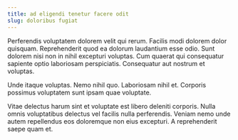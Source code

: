 ```yaml
---
title: ad eligendi tenetur facere odit
slug: doloribus fugiat
---
```


Perferendis voluptatem dolorem velit qui rerum. Facilis modi dolorem dolor quisquam. Reprehenderit quod ea dolorum laudantium esse odio. Sunt dolorem nisi non in nihil excepturi voluptas. Cum quaerat qui consequatur sapiente optio laboriosam perspiciatis. Consequatur aut nostrum et voluptas.

Unde itaque voluptas. Nemo nihil quo. Laboriosam nihil et. Corporis possimus voluptatem sunt ipsam quae voluptate.

Vitae delectus harum sint et voluptate est libero deleniti corporis. Nulla omnis voluptatibus delectus vel facilis nulla perferendis. Veniam nemo unde autem repellendus eos doloremque non eius excepturi. A reprehenderit saepe quam et.
